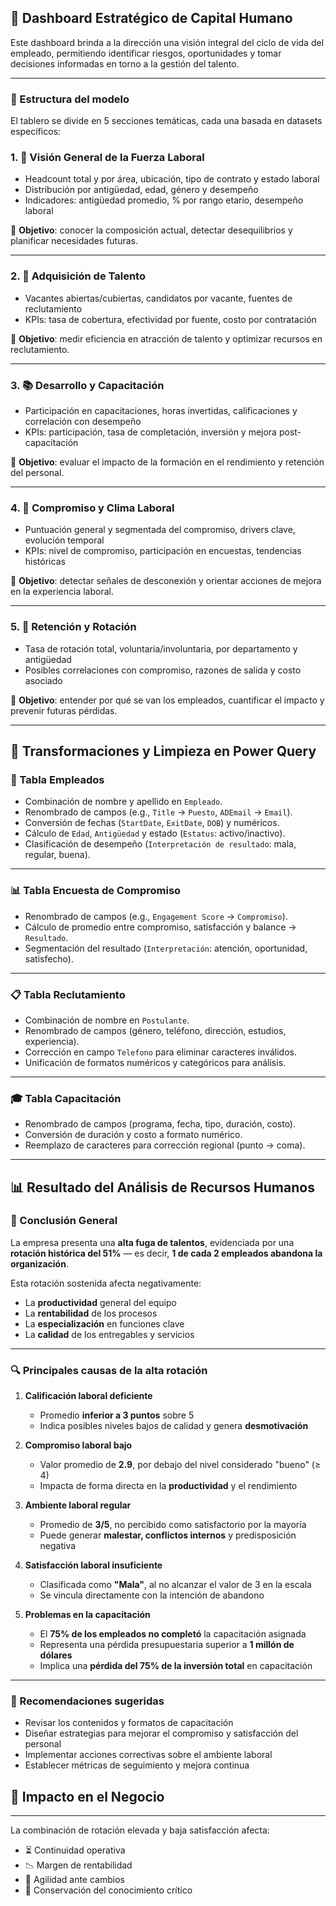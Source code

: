 ## 📘 Dashboard Estratégico de Capital Humano

Este dashboard brinda a la dirección una visión integral del ciclo de vida del empleado, permitiendo identificar riesgos, oportunidades y tomar decisiones informadas en torno a la gestión del talento.

---

### 🧱 Estructura del modelo

El tablero se divide en 5 secciones temáticas, cada una basada en datasets específicos:

### 1. 👥 Visión General de la Fuerza Laboral
- Headcount total y por área, ubicación, tipo de contrato y estado laboral
- Distribución por antigüedad, edad, género y desempeño
- Indicadores: antigüedad promedio, % por rango etario, desempeño laboral

🔎 **Objetivo**: conocer la composición actual, detectar desequilibrios y planificar necesidades futuras.

---

### 2. 🎯 Adquisición de Talento
- Vacantes abiertas/cubiertas, candidatos por vacante, fuentes de reclutamiento
- KPIs: tasa de cobertura, efectividad por fuente, costo por contratación

🔎 **Objetivo**: medir eficiencia en atracción de talento y optimizar recursos en reclutamiento.

---

### 3. 📚 Desarrollo y Capacitación
- Participación en capacitaciones, horas invertidas, calificaciones y correlación con desempeño
- KPIs: participación, tasa de completación, inversión y mejora post-capacitación

🔎 **Objetivo**: evaluar el impacto de la formación en el rendimiento y retención del personal.

---

### 4. 🌟 Compromiso y Clima Laboral
- Puntuación general y segmentada del compromiso, drivers clave, evolución temporal
- KPIs: nivel de compromiso, participación en encuestas, tendencias históricas

🔎 **Objetivo**: detectar señales de desconexión y orientar acciones de mejora en la experiencia laboral.

---

### 5. 🔄 Retención y Rotación
- Tasa de rotación total, voluntaria/involuntaria, por departamento y antigüedad
- Posibles correlaciones con compromiso, razones de salida y costo asociado

🔎 **Objetivo**: entender por qué se van los empleados, cuantificar el impacto y prevenir futuras pérdidas.

---

## 🧮 Transformaciones y Limpieza en Power Query

### 👥 Tabla Empleados

- Combinación de nombre y apellido en `Empleado`.
- Renombrado de campos (e.g., `Title` → `Puesto`, `ADEmail` → `Email`).
- Conversión de fechas (`StartDate`, `ExitDate`, `DOB`) y numéricos.
- Cálculo de `Edad`, `Antigüedad` y estado (`Estatus`: activo/inactivo).
- Clasificación de desempeño (`Interpretación de resultado`: mala, regular, buena).

---

### 📊 Tabla Encuesta de Compromiso

- Renombrado de campos (e.g., `Engagement Score` → `Compromiso`).
- Cálculo de promedio entre compromiso, satisfacción y balance → `Resultado`.
- Segmentación del resultado (`Interpretación`: atención, oportunidad, satisfecho).

---

### 📋 Tabla Reclutamiento

- Combinación de nombre en `Postulante`.
- Renombrado de campos (género, teléfono, dirección, estudios, experiencia).
- Corrección en campo `Telefono` para eliminar caracteres inválidos.
- Unificación de formatos numéricos y categóricos para análisis.

---

### 🎓 Tabla Capacitación

- Renombrado de campos (programa, fecha, tipo, duración, costo).
- Conversión de duración y costo a formato numérico.
- Reemplazo de caracteres para corrección regional (punto → coma).

---

## 📊 Resultado del Análisis de Recursos Humanos

### 🧾 Conclusión General

La empresa presenta una **alta fuga de talentos**, evidenciada por una **rotación histórica del 51%** — es decir, **1 de cada 2 empleados abandona la organización**.

Esta rotación sostenida afecta negativamente:
- La **productividad** general del equipo
- La **rentabilidad** de los procesos
- La **especialización** en funciones clave
- La **calidad** de los entregables y servicios

---

### 🔍 Principales causas de la alta rotación

1. **Calificación laboral deficiente**
   - Promedio **inferior a 3 puntos** sobre 5
   - Indica posibles niveles bajos de calidad y genera **desmotivación**

2. **Compromiso laboral bajo**
   - Valor promedio de **2.9**, por debajo del nivel considerado "bueno" (≥ 4)
   - Impacta de forma directa en la **productividad** y el rendimiento

3. **Ambiente laboral regular**
   - Promedio de **3/5**, no percibido como satisfactorio por la mayoría
   - Puede generar **malestar, conflictos internos** y predisposición negativa

4. **Satisfacción laboral insuficiente**
   - Clasificada como **"Mala"**, al no alcanzar el valor de 3 en la escala
   - Se vincula directamente con la intención de abandono

5. **Problemas en la capacitación**
   - El **75% de los empleados no completó** la capacitación asignada
   - Representa una pérdida presupuestaria superior a **1 millón de dólares**
   - Implica una **pérdida del 75% de la inversión total** en capacitación

---

### 📌 Recomendaciones sugeridas

- Revisar los contenidos y formatos de capacitación
- Diseñar estrategias para mejorar el compromiso y satisfacción del personal
- Implementar acciones correctivas sobre el ambiente laboral
- Establecer métricas de seguimiento y mejora continua

## 🎯 Impacto en el Negocio

---

La combinación de rotación elevada y baja satisfacción afecta:
- ⏳ Continuidad operativa
- 📉 Margen de rentabilidad
- 🔄 Agilidad ante cambios
- 🧠 Conservación del conocimiento crítico